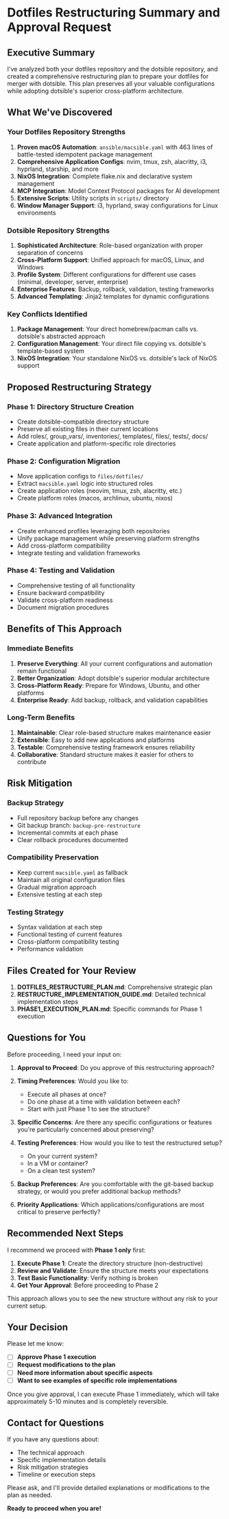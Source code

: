 # Dotfiles Restructuring Summary and Approval Request

## Executive Summary

I've analyzed both your dotfiles repository and the dotsible repository, and created a comprehensive restructuring plan to prepare your dotfiles for merger with dotsible. This plan preserves all your valuable configurations while adopting dotsible's superior cross-platform architecture.

## What We've Discovered

### Your Dotfiles Repository Strengths
1. **Proven macOS Automation**: `ansible/macsible.yaml` with 463 lines of battle-tested idempotent package management
2. **Comprehensive Application Configs**: nvim, tmux, zsh, alacritty, i3, hyprland, starship, and more
3. **NixOS Integration**: Complete flake.nix and declarative system management
4. **MCP Integration**: Model Context Protocol packages for AI development
5. **Extensive Scripts**: Utility scripts in `scripts/` directory
6. **Window Manager Support**: i3, hyprland, sway configurations for Linux environments

### Dotsible Repository Strengths
1. **Sophisticated Architecture**: Role-based organization with proper separation of concerns
2. **Cross-Platform Support**: Unified approach for macOS, Linux, and Windows
3. **Profile System**: Different configurations for different use cases (minimal, developer, server, enterprise)
4. **Enterprise Features**: Backup, rollback, validation, testing frameworks
5. **Advanced Templating**: Jinja2 templates for dynamic configurations

### Key Conflicts Identified
1. **Package Management**: Your direct homebrew/pacman calls vs. dotsible's abstracted approach
2. **Configuration Management**: Your direct file copying vs. dotsible's template-based system
3. **NixOS Integration**: Your standalone NixOS vs. dotsible's lack of NixOS support

## Proposed Restructuring Strategy

### Phase 1: Directory Structure Creation
- Create dotsible-compatible directory structure
- Preserve all existing files in their current locations
- Add roles/, group_vars/, inventories/, templates/, files/, tests/, docs/
- Create application and platform-specific role directories

### Phase 2: Configuration Migration
- Move application configs to `files/dotfiles/`
- Extract `macsible.yaml` logic into structured roles
- Create application roles (neovim, tmux, zsh, alacritty, etc.)
- Create platform roles (macos, archlinux, ubuntu, nixos)

### Phase 3: Advanced Integration
- Create enhanced profiles leveraging both repositories
- Unify package management while preserving platform strengths
- Add cross-platform compatibility
- Integrate testing and validation frameworks

### Phase 4: Testing and Validation
- Comprehensive testing of all functionality
- Ensure backward compatibility
- Validate cross-platform readiness
- Document migration procedures

## Benefits of This Approach

### Immediate Benefits
1. **Preserve Everything**: All your current configurations and automation remain functional
2. **Better Organization**: Adopt dotsible's superior modular architecture
3. **Cross-Platform Ready**: Prepare for Windows, Ubuntu, and other platforms
4. **Enterprise Ready**: Add backup, rollback, and validation capabilities

### Long-Term Benefits
1. **Maintainable**: Clear role-based structure makes maintenance easier
2. **Extensible**: Easy to add new applications and platforms
3. **Testable**: Comprehensive testing framework ensures reliability
4. **Collaborative**: Standard structure makes it easier for others to contribute

## Risk Mitigation

### Backup Strategy
- Full repository backup before any changes
- Git backup branch: `backup-pre-restructure`
- Incremental commits at each phase
- Clear rollback procedures documented

### Compatibility Preservation
- Keep current `macsible.yaml` as fallback
- Maintain all original configuration files
- Gradual migration approach
- Extensive testing at each step

### Testing Strategy
- Syntax validation at each step
- Functional testing of current features
- Cross-platform compatibility testing
- Performance validation

## Files Created for Your Review

1. **DOTFILES_RESTRUCTURE_PLAN.md**: Comprehensive strategic plan
2. **RESTRUCTURE_IMPLEMENTATION_GUIDE.md**: Detailed technical implementation steps
3. **PHASE1_EXECUTION_PLAN.md**: Specific commands for Phase 1 execution

## Questions for You

Before proceeding, I need your input on:

1. **Approval to Proceed**: Do you approve of this restructuring approach?

2. **Timing Preferences**: Would you like to:
   - Execute all phases at once?
   - Do one phase at a time with validation between each?
   - Start with just Phase 1 to see the structure?

3. **Specific Concerns**: Are there any specific configurations or features you're particularly concerned about preserving?

4. **Testing Preferences**: How would you like to test the restructured setup?
   - On your current system?
   - In a VM or container?
   - On a clean test system?

5. **Backup Preferences**: Are you comfortable with the git-based backup strategy, or would you prefer additional backup methods?

6. **Priority Applications**: Which applications/configurations are most critical to preserve perfectly?

## Recommended Next Steps

I recommend we proceed with **Phase 1 only** first:

1. **Execute Phase 1**: Create the directory structure (non-destructive)
2. **Review and Validate**: Ensure the structure meets your expectations
3. **Test Basic Functionality**: Verify nothing is broken
4. **Get Your Approval**: Before proceeding to Phase 2

This approach allows you to see the new structure without any risk to your current setup.

## Your Decision

Please let me know:
- [ ] **Approve Phase 1 execution**
- [ ] **Request modifications to the plan**
- [ ] **Need more information about specific aspects**
- [ ] **Want to see examples of specific role implementations**

Once you give approval, I can execute Phase 1 immediately, which will take approximately 5-10 minutes and is completely reversible.

## Contact for Questions

If you have any questions about:
- The technical approach
- Specific implementation details
- Risk mitigation strategies
- Timeline or execution steps

Please ask, and I'll provide detailed explanations or modifications to the plan as needed.

**Ready to proceed when you are!**
